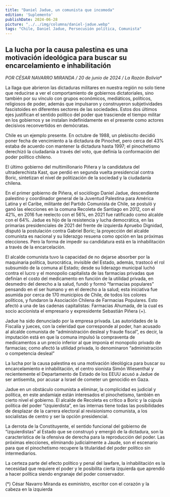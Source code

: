 ```yaml
---
title: "Daniel Jadue, un comunista que incomoda"
edition: 'Suplemento'
publishDate: 2024-06-28
picture: "../../img/columna/daniel-jadue.webp"
tags: "Chile, Daniel Jadue, Persecusión política, Comunista"
---
```

## La lucha por la causa palestina es una motivación ideológica para buscar su encarcelamiento e inhabilitación

**POR CÉSAR NAVARRO MIRANDA* / 20 de junio de 2024 / La Razón Bolivia**

La llaga que abrieron las dictaduras militares en nuestra región no solo tiene que reducirse a ver el comportamiento de gobiernos dictatoriales, sino también por su vínculo con grupos económicos, mediáticos, políticos, religiosos de poder, además que impulsaron y construyeron subjetividades fascistoides en diferentes sectores de las sociedades. Estos dos últimos ejes justifican el sentido político del poder que trasciende el tiempo militar en los gobiernos y se instalan indefinidamente en el presente como actores decisivos reconvertidos en demócratas.

Chile es un ejemplo presente. En octubre de 1988, un plebiscito decidió poner fecha de vencimiento a la dictadura de Pinochet, pero cerca del 43% estaba de acuerdo con mantener la dictadura hasta 1997; el pinochetismo derechizó la ciudadanía a través del voto, que definía la conformación del poder político chileno.

El último gobierno del multimillonario Piñera y la candidatura del ultraderechista Kast, que perdió en segunda vuelta presidencial contra Boric, sintetizan el nivel de politización de la sociedad y la ciudadanía chilena.

En el primer gobierno de Piñera, el sociólogo Daniel Jadue, descendiente palestino y coordinador general de la Juventud Palestina para América Latina y el Caribe, militante del Partido Comunista de Chile, se postuló y ganó las elecciones en la comuna Recoleta de Santiago en 2012, con el 42%, en 2016 fue reelecto con el 56%, en 2021 fue ratificado como alcalde con el 64%. Jadue es hijo de la resistencia y lucha democrática, en las primarias presidenciales de 2021 del frente de izquierda Apruebo Dignidad, disputó la postulación contra Gabriel Boric; la proyección del alcalde comunista es nacional y su liderazgo resuena como opción en las próximas elecciones. Pero la forma de impedir su candidatura está en la inhabilitación a través de la encarcelación.

El alcalde comunista tuvo la capacidad de no dejarse absorber por la maquinaria política, burocrática, invisible del Estado, además, trastocó el rol subsumido de la comuna al Estado; desde su liderazgo municipal luchó contra el lucro y el monopolio capitalista de las farmacias privadas que definían el costo del medicamento en función de la utilidad privada, en desmedro del derecho a la salud, fundó y formó “farmacias populares” pensando en el ser humano y en el derecho a la salud; esta iniciativa fue asumida por cerca de 170 municipios de Chile, de todos los colores políticos, y fundaron la Asociación Chilena de Farmacias Populares. Esto afectó a una de las cadenas capitalistas: Farmacias  Ahumada, de la cual es socio accionista el empresario y expresidente Sebastián Piñera (+).

Jadue ha sido denunciado por la empresa privada. Las autoridades de la Fiscalía y jueces, con la celeridad que corresponde al poder, han acusado al alcalde comunista de “administración desleal y fraude fiscal”, es decir, la imputación está en que la comuna impulsó la compraventa de medicamentos a un precio inferior al que imponía el monopolio privado de farmacias; como afectó la utilidad privada, lo denominaron “administración o competencia desleal”  

La lucha por la causa palestina es una motivación ideológica para buscar su encarcelamiento e inhabilitación, el centro sionista Simón Wiesenthal y recientemente el Departamento de Estado de los EEUU acusó a Jadue de ser antisemita, por acusar a Israel de cometer un genocidio en Gaza.

Jadue en un obstáculo comunista a eliminar, la complicidad es judicial y política, en este andamiaje están interesados el pinochetismo, también en cierto nivel el gobierno. El alcalde de Recoleta es crítico a Boric y la cúpula política del poder “izquierdista”, en las internas tiene todas las posibilidades de desplazar de la carrera electoral al revisionismo comunista, a los socialistas de centro y ser la opción presidencial. 

La derrota de la Constituyente, el sentido funcional del gobierno de “izquierdistas” al Estado que se construyó y emergió de la dictadura, son la característica de la ofensiva de derecha para la reproducción del poder. Las próximas elecciones, eliminando judicialmente a Jaude, son el escenario para que el pinochetismo recupere la titularidad del poder político sin intermediarios.

La certeza parte del efecto político y penal del lawfare, la inhabilitación es la necesidad que requiere el poder y le posibilita cierta izquierda que aprendió a hacer política siendo engranaje del poder conservador.

(*) César Navarro Miranda es exministro, escritor con el corazón y la cabeza en la izquierda
